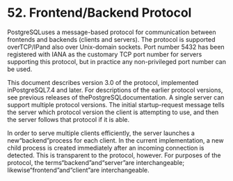 # 52. Frontend/Backend Protocol

PostgreSQLuses a message-based protocol for communication between frontends and backends (clients and servers). The protocol is supported overTCP/IPand also over Unix-domain sockets. Port number 5432 has been registered with IANA as the customary TCP port number for servers supporting this protocol, but in practice any non-privileged port number can be used.

This document describes version 3.0 of the protocol, implemented inPostgreSQL7.4 and later. For descriptions of the earlier protocol versions, see previous releases of thePostgreSQLdocumentation. A single server can support multiple protocol versions. The initial startup-request message tells the server which protocol version the client is attempting to use, and then the server follows that protocol if it is able.

In order to serve multiple clients efficiently, the server launches a new“backend”process for each client. In the current implementation, a new child process is created immediately after an incoming connection is detected. This is transparent to the protocol, however. For purposes of the protocol, the terms“backend”and“server”are interchangeable; likewise“frontend”and“client”are interchangeable.
